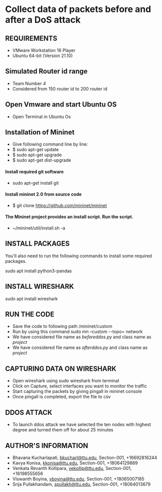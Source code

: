 # Collect data of packets before and after a DoS attack
## REQUIREMENTS
* VMware Workstation 16 Player
* Ubuntu 64-bit (Version 21.10)
## Simulated Router id range
* Team Number *4*
* Considered from 150 router id to 200 router id
## Open Vmware and start Ubuntu OS
* Open Terminal in Ubuntu Os

## Installation of Mininet
* Give following command line by line:
* $ sudo apt-get update
* $ sudo apt-get upgrade
* $ sudo apt-get dist-upgrade
#### Install required git software
* sudo apt-get install git
#### Install mininet 2.0 from source code
* $ git clone https://github.com/mininet/mininet
#### The Mininet project provides an install script. Run the script. 
* ~/mininet/util/install.sh -a


## INSTALL PACKAGES
You'll also need to run the following commands to install some required packages.  

 sudo apt install python3-pandas
 
 ## INSTALL WIRESHARK
 sudo apt install wireshark
 
## RUN THE CODE  
* Save the code to following path /mininet/custom  
* Run by using this command sudo mn –custom <python file name.py>  --topo= network
* We have considered file name as *beforeddos.py* and class name as *project*
 * We have considered file name as *afterddos.py* and class name as *project*

 ## CAPTURING DATA ON WIRESHARK
 * Open wireshark using sudo wireshark from terminal
 * Click on Capture, select interfaces you want to monitor the traffic 
 * Start capturing the packets by giving pingall in mininet console
 * Once pingall is completed, export the file to csv
 
 ## DDOS ATTACK
 * To launch ddos attack we have selected the ten nodes with highest degree and turned them off for about 25 minutes
 
## AUTHOR'S INFORMATION

* Bhavana Kucharlapati, bkucharl@ttu.edu, Section-001, +16692816244
*  Kavya Konisa, kkonisa@ttu.edu, Section-001, +18064129889
*   Venkata Revanth Kollipara, vekollip@ttu.edu, Section-001, +16198555656
*    Viswanth Boyina, vboyina@ttu.edu, Section-001, +18065007185
*    Srija Pullakhandam, spullakh@ttu.edu, Section-001, +18064013679
